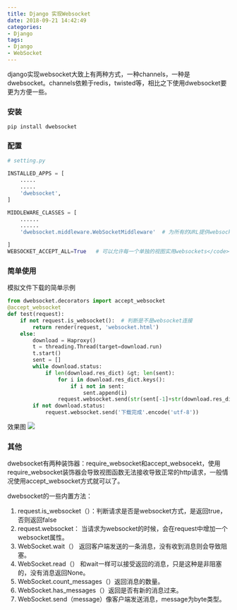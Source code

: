 ```yaml
---
title: Django 实现Websocket
date: 2018-09-21 14:42:49
categories: 
- Django
tags:
- Django
- WebSocket
---
```


django实现websocket大致上有两种方式，一种channels，一种是dwebsocket。channels依赖于redis，twisted等，相比之下使用dwebsocket要更为方便一些。

### 安装
```
pip install dwebsocket
```

### 配置
```python
# setting.py

INSTALLED_APPS = [
    .....
    .....
    'dwebsocket',
]

MIDDLEWARE_CLASSES = [
    ......
    ......
    'dwebsocket.middleware.WebSocketMiddleware'  # 为所有的URL提供websocket，如果只是单独的视图需要可以不选

]
WEBSOCKET_ACCEPT_ALL=True   # 可以允许每一个单独的视图实用websockets</code></pre>
```
### 简单使用

模拟文件下载的简单示例
```python
from dwebsocket.decorators import accept_websocket
@accept_websocket
def test(request):
    if not request.is_websocket():  # 判断是不是websocket连接
        return render(request, 'websocket.html')
    else:
        download = Haproxy()
        t = threading.Thread(target=download.run)
        t.start()
        sent = []
        while download.status:
            if len(download.res_dict) &gt; len(sent):
                for i in download.res_dict.keys():
                    if i not in sent:
                        sent.append(i)
                request.websocket.send(str(sent[-1]+str(download.res_dict[sent[-1]])).encode('utf-8'))  # 发送消息到客户端
        if not download.status:
            request.websocket.send('下载完成'.encode('utf-8'))
```

效果图
![](1.png)

### 其他

dwebsocket有两种装饰器：require_websocket和accept_websocekt，使用require_websocket装饰器会导致视图函数无法接收导致正常的http请求，一般情况使用accept_websocket方式就可以了。

dwebsocket的一些内置方法：
1. request.is_websocket（）：判断请求是否是websocket方式，是返回true，否则返回false
2. request.websocket： 当请求为websocket的时候，会在request中增加一个websocket属性。
3. WebSocket.wait（） 返回客户端发送的一条消息，没有收到消息则会导致阻塞。
4. WebSocket.read（） 和wait一样可以接受返回的消息，只是这种是非阻塞的，没有消息返回None。
5. WebSocket.count_messages（）返回消息的数量。
6. WebSocket.has_messages（）返回是否有新的消息过来。
7. WebSocket.send（message）像客户端发送消息，message为byte类型。

